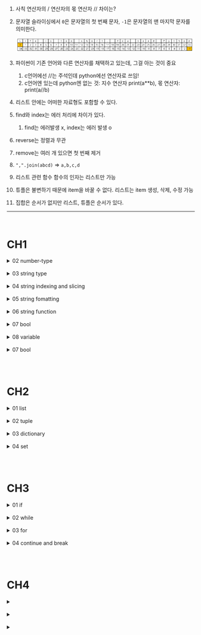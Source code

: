 1. 사칙 연산자의 / 연산자의 몫 연산자 // 차이는?

2. 문자열 슬라이싱에서 `0`은 문자열의 첫 번째 문자, `-1`은 문자열의 맨 마지막 문자를 의미한다.

   ![](./src/img/문자열_슬라이싱.png)

3. 파이썬이 기존 언어와 다른 연산자를 채택하고 있는데, 그걸 아는 것이 중요

   1. c언어에선 //는 주석인데 python에선 연산자로 쓰임!
   2. c언어엔 있는데 python엔 없는 것: 지수 연산자 print(a\*\*b), 몫 연산자: print(a//b)

4. 리스트 안에는 어떠한 자료형도 포함할 수 있다.

5. find와 index는 에러 처리에 차이가 있다.
   1. find는 에러발생 x, index는 에러 발생 o
6. reverse는 정렬과 무관

7. remove는 여러 개 있으면 첫 번째 제거

8. `",".join(abcd)` => `a,b,c,d`

9. 리스트 관련 함수 함수의 인자는 리스트만 가능

10. 튜플은 불변하기 때문에 item을 바꿀 수 없다. 리스트는 item 생성, 삭제, 수정 가능

11. 집합은 순서가 없지만 리스트, 튜플은 순서가 있다.

---

<br>

# CH1

<details>
  <summary>02 number-type</summary>
  
> 문제 1: 기본 숫자형

설명: 다음의 변수에 정수형, 실수형 값을 할당한 후, 해당 값의 타입을 출력하는 프로그램을 작성하세요.

- a에 100을 할당
- b에 3.14를 할당

```python
# TODO: 아래에 코드를 작성하세요.
```

> 문제 2: 2진수, 8진수, 16진수 변환

설명: 다음의 10진수 숫자를 각각 2진수, 8진수, 16진수로 변환하여 출력하는 프로그램을 작성하세요.

- 10 (10진수)
- 255 (10진수)

```python
# TODO: 아래에 코드를 작성하세요.
```

> 문제 3: 사칙연산

설명: 두 정수 a = 15, b = 4에 대해 다음의 연산을 수행하고 결과를 출력하는 프로그램을 작성하세요.

- a와 b의 합
- a와 b의 차
- a와 b의 곱
- a를 b로 나눈 결과
- a를 b로 나눈 몫
- a를 b로 나눈 나머지

```python
# TODO: 아래에 코드를 작성하세요.
```

> 문제 4: 지수 연산

설명: 정수 a = 2, b = 5에 대해 a의 b제곱을 계산하고 결과를 출력하는 프로그램을 작성하세요.

```python
# TODO: 아래에 코드를 작성하세요.
```

> 문제 5: 복합 연산자

설명: 정수 x = 10을 초기값으로 설정하고 다음의 연산을 수행하여 결과를 출력하는 프로그램을 작성하세요.

- x에 5를 더하고 결과 출력
- x에 2를 곱하고 결과 출력
- x를 3으로 나누고 결과 출력
- x의 나머지를 4로 구하고 결과 출력
- x를 2로 나눈 몫을 구하고 결과 출력

```python
# TODO: 아래에 코드를 작성하세요.
```

> 문제 6: 실수형 연산

설명: 다음의 두 실수형 변수 num1 = 5.5, num2 = 2.0에 대해 사칙연산을 수행하고 결과를 출력하는 프로그램을 작성하세요.

- 덧셈
- 뺄셈
- 곱셈
- 나눗셈

```python
# TODO: 아래에 코드를 작성하세요.
```

</details>

<br>

<details>
  <summary>03 string type</summary>
  
> 문제 1

다음 중 출력 결과가 올바르게 나오는 코드를 고르세요.

```python
# 1.
print("Python is 'fun'")

# 2.
print('Python is "fun"')

# 3.
print("Python's fun")

# 4.
print('Python's fun')
```

> 문제 2

다음 코드를 실행했을 때 출력 결과는 무엇일까요?

```python
a = "Hello"
b = "World"
print(a + " " + b)  # ?
```

> 문제 3

다음 코드에서 print(a \* 3)의 결과를 예측하세요.

```python
a = "python "
print(a * 3)  # ?
```

> 문제 4

문자열 "Life is too short"의 길이를 구하는 코드를 작성하세요.

```python
a = "Life is too short"
# 문자열 길이를 구하는 코드
```

> 문제 5

다음 중 여러 줄 문자열을 올바르게 출력하는 코드를 고르세요.

```python
# 1.
print("""Hello
World""")

# 2.
print("Hello
World")
```

> 문제 6

- 다음 문자열에 포함된 따옴표를 제대로 출력하도록 코드 작성하기.
  - 문자열: "Python's fun!"

```python
# 코드 작성
```

> 문제 7

다음 코드를 실행했을 때 결과가 어떻게 나오는지 예측하세요.

```python
a = "=" * 10
b = "-" * 5
print(a + b)  # ?
```

</details>

<br>

<details>
  <summary>04 string indexing and slicing</summary>
  
> 문제 1

다음 코드를 실행했을 때 출력 값을 예측하시오.

```python
a = "Python programming"
print(a[0])  # ?
print(a[5])   # ?
print(a[-0])   # ?
print(a[-3])  # ?
```

> 문제 2

다음 코드를 실행했을 때 결과를 예측하세요. 또한, 이 코드에서 문자열 슬라이싱의 start와 end가 각각 어떻게 적용되는지 설명해보세요.

```python
a = "Life is too short, You need Python"
print(a[0:4])  # ?
print(a[:3])  # ?
print(a[3:])  # ?
print(a[8:11])  # ?
print(a[:])  # ?
print(a[2:-3])  # ?

```

> 문제 3

문자열에서 끝에서부터 세 번째 문자를 추출하려면 어떻게 해야 할까요? 코드로 작성해보세요.

```python
a = "Hello, Python!"
# 끝에서 세 번째 문자 추출하는 코드

```

> 문제 4

다음 문자열을 슬라이싱을 사용하여 날짜와 날씨 정보를 각각 추출하는 코드를 작성하세요.

```python
a = "20241014Cloudy"
# 날짜와 날씨를 추출하는 코드 작성

```

> 문제 5

다음 코드를 실행했을 때 출력 결과는 무엇일까요?

```python
a = "I love Python"
print(a[:6])  # ?
print(a[7:])  # ?
```

> 문제 6

- 문자열 "2024년 10월 14일"에서 연, 월, 일을 각각 슬라이싱을 사용해 추출하고, 아래와 같이 출력하는 코드를 작성하세요.
  - 연: 2024
  - 월: 10
  - 일: 14

```python
a = "2024년 10월 14일"
# 연, 월, 일을 추출하는 코드 작성
```

> 문제7

아래 코드가 에러가 나는 이유를 설명하세요.

```python
a="Pithon"
a[1]="y"
print(a[1])
```

> 문제 8

문자열 "Python"에서 두 번째 문자를 "y"로 바꾸기 위해 슬라이싱을 사용한 코드를 작성하세요.

```python
a = "Pithon"
# 두 번째 문자를 "y"로 변경하는 코드 작성
```

</details>

<br>

<details>
  <summary>05 string fomatting</summary>
  
> 문제 1

다음 코드를 실행했을 때 출력 결과를 예측하세요.

```python
a = "I eat %d apples." % 5
print(a)
```

> 문제 2

포맷 함수를 사용하여 아래 문자열을 출력해보세요.

```python
number = 10
day = "three"
# 출력: I ate 10 apples. So, I was sick for three days.
```

> 문제 3

다음 코드의 출력 결과를 예측해 보세요.

```python
a="%s" % "apple"
print(a)

a = "%10s" % "apple"
print(a)

a = "%-10s" % "apple"
print(a)
```

> 문제 4

다음 코드에서 number가 3이고 apples가 "five"일 때, f-string 포매팅을 이용해서 아래와 같은 문자열을 출력하는 코드를 완성하세요.

```python
number = 3
apples = "five"
# 출력: I have 3 apples and my brother has five.
```

> 문제 5

포맷 함수와 f-string 포매팅을 사용하여 왼쪽으로 정렬하고, 총 15자리의 공백을 "!"로 채워서 출력하는 코드를 작성하세요.

```python
a = "Python"
```

> 문제 6

포맷 함수와 f-string 포매팅을 사용하여 소수점 둘째 자리까지만 출력하도록 코드를 수정하세요.

```python
number = 3.14159
```

> 문제 7

f-string 포매팅을 이용하여 age가 25일 때 "나의 나이는 25살입니다."라는 문장을 출력하는 코드를 작성하세요.

```python
age = 25
# f-string을 사용해 나이를 포함하는 문장을 출력
```

> 문제 8

포맷 함수와 f-string 포매팅을 사용하여 문자열 "Python"을 가운데 정렬하고, 공백을 \*로 채운 결과를 출력하는 코드를 작성하세요.

```python
a = "Python"
```

</details>

<br>

<details>
  <summary>06 string function</summary>
  
   
> 문제 1

문자열에서 문자 'a'의 개수를 세는 코드를 작성하세요.

> 문제2

문자열 a = "programming"에서 문자 'm'이 처음으로 나타나는 위치를 찾는 코드를 작성하세요.

> 문제3

문자열 "apple"에서 find()와 index()의 차이를 확인해보세요. 문자 'p'와 'z'를 찾는 코드를 작성하세요.

> 문제4

문자열 "abcd"를 콤마(,)로 구분하여 연결된 문자열로 변환하는 코드를 작성하세요.

> 문제5

문자열 "HELLO world"를 모두 소문자로 변환한 결과를 출력하는 코드를 작성하세요.

> 문제6

문자열 "hello world"를 모두 대문자로 변환한 결과를 출력하는 코드를 작성하세요.

> 문제7

다음 문자열에서 왼쪽과 오른쪽의 공백을 제거한 후 결과를 출력하세요.

```python
a= "  hi  "
```

> 문제8

다음 문자열에서 오른쪽의 공백을 제거한 후 결과를 출력하세요.

```python
a= "  hi  "
```

> 문제9

문자열 "I love apples"에서 "apples"를 "bananas"로 변경하는 코드를 작성하세요.

> 문제10

문자열 "one:two:three:four"를 콜론(:)을 기준으로 분리한 후, 결과를 출력하세요.

</details>

<br>

<details>
  <summary>07 bool</summary>

> 문제1

다음 코드의 출력 결과를 예측해보세요.

```python
a = bool("Hello World")
b = bool("")
c = bool([0, 1, 2])
d = bool([])

print(a)
print(b)
print(c)
print(d)
```

> 문제2

다음 코드에서 참(True) 또는 거짓(False)으로 평가되는 값을 확인하고, 올바른 결과를 예측하세요.

```python
a = bool(0)
b = bool(-1)
c = bool(3.14)
d = bool(None)

print(a)
print(b)
print(c)
print(d)
```

> 문제3

다음 리스트에서 참(True)로 평가되는 값만 출력하도록 코드를 작성하세요.

```python
items = [0, 1, "", "Python", [], [1, 2], {}, {"key": "value"}, None]

# 힌트: for 문과 if 문을 활용하세요.
```

> 문제4

사용자로부터 입력받은 값이 비어있지 않으면 "입력되었습니다"를 출력하고, 비어 있으면 "입력되지 않았습니다"를 출력하는 프로그램을 작성하세요.

```python
# 예시
user_input = input("값을 입력하세요: ")

# 여기서 작성
```

> 문제5

다음 값들이 참(True)인지 거짓(False)인지 확인하는 코드를 작성하세요.

```python
bool("False")
bool([])
bool([None])
bool({})
bool(100)
bool(())
bool((""))
```

</details>

<br>

<details>
  <summary>08 variable</summary>

> 문제1

다음 코드의 출력 결과를 예측해보세요.

```python
a = [1, 2, 3]
b = a

a[0] = 100
print(a)  # ?
print(b)  # ?
```

> 문제2

다음 코드에서 a와 b가 같은 객체를 가리키는지 확인하는 코드를 작성하세요.

```python
a = [1, 2, 3]
b = a[:]

# a와 b가 같은 객체인지 확인하는 코드
```

> 문제3

copy 모듈을 사용하지 않고 리스트 a를 복사하여 b에 저장한 후, a의 값을 수정했을 때 b의 값이 영향을 받지 않도록 하세요.

```python
a=[1,2,3]

# 여기서 작성
```

> 문제4

copy 모듈을 사용하여 리스트 a를 복사하여 b에 저장한 후, a의 값을 수정했을 때 b의 값이 영향을 받지 않도록 하세요.

```python
a=[1,2,3]

# 여기서 작성
```

> 문제5

다음 코드를 실행했을 때 출력 결과가 무엇일지 예측하세요.

```python
a, b = ("apple", "banana")
print(a)  # ?
print(b)  # ?
```

> 문제6

다음 코드에서 여러 변수에 같은 값을 할당하고, 그 값을 출력하는 코드를 작성하세요.

```python
a = b = c = "hello"

print(a)  # ?
print(b)  # ?
print(c)  # ?
```

> 문제7

두 변수 a와 b의 값을 서로 바꾸는 코드를 작성하세요.

```python
a = 10
b = 20

# a와 b의 값을 바꾸는 코드
print(a)  # 20
print(b)  # 10
```

> 문제8

리스트 [10, 20, 30]을 변수 a, b, c에 각각 할당하는 코드를 작성하세요. 한 줄로 해결해 보세요.

```python
# 예시: a = 10, b = 20, c = 30
```

</details>

<br>

<details>
  <summary>07 bool</summary>

> 문제1

다음 코드의 출력 결과를 예측해보세요.

```python
a = bool("Hello World")
b = bool("")
c = bool([0, 1, 2])
d = bool([])

print(a)
print(b)
print(c)
print(d)
```

> 문제2

다음 코드에서 참(True) 또는 거짓(False)으로 평가되는 값을 확인하고, 올바른 결과를 예측하세요.

```python
a = bool(0)
b = bool(-1)
c = bool(3.14)
d = bool(None)

print(a)
print(b)
print(c)
print(d)
```

> 문제3

다음 리스트에서 참(True)로 평가되는 값만 출력하도록 코드를 작성하세요.

```python
items = [0, 1, "", "Python", [], [1, 2], {}, {"key": "value"}, None]

# 힌트: for 문과 if 문을 활용하세요.
```

> 문제4

사용자로부터 입력받은 값이 비어있지 않으면 "입력되었습니다"를 출력하고, 비어 있으면 "입력되지 않았습니다"를 출력하는 프로그램을 작성하세요.

```python
# 예시
user_input = input("값을 입력하세요: ")

# 여기서 작성
```

> 문제5

다음 값들이 참(True)인지 거짓(False)인지 확인하는 코드를 작성하세요.

```python
bool("False")
bool([])
bool([None])
bool({})
bool(100)
```

</details>

<br><br>

# CH2

<details>
  <summary>01 list</summary>

> 문제1

다음 리스트에서 ['a', 'b', 'c']를 인덱싱으로 출력하는 코드를 작성하세요.

```python
a = [1, 2, 3, ['a', 'b', 'c']]
```

> 문제2

다음 코드의 출력 값은 무엇일까용?

```python
a = [1, 2, 3, ['a', 'b', 'c']]
print(a[3]) #
print(a[-1]) #

print(a[-1][0]) #
print(a[-1][1]) #
```

> 문제3

다음 리스트에서 ['Life', 'is']를 슬라이싱으로 출력하는 코드를 작성하세요.

```python
a = [1, 2, ['Life', 'is', 'too', 'short']]
```

> 문제4

다음 리스트의 출력 결과는 무엇일까요?

```python

print(a[0:2]) #
print(a[:2]) #
print(a[2:]) #


a=[1,2,3,["a","b","c"],4,5]
print(a[2:5]) #
print(a[3][:2]) #
```

> 문제3

다음 리스트 a와 b를 더한 결과는 무엇인가요?

```python
a = [1, 2, 3]
b = [4, 5, 6]
```

> 문제4

다음 코드에서 리스트 a의 값을 [1, 4, 3]으로 수정하세요.

```python
a = [1, 2, 3]
```

> 문제5

2가지 방식을 사용하여 리스트에서 마지막 요소를 삭제하는 코드를 작성하세요.

```python
a = [1, 2, 3, 4]
```

> 문제6

슬라이스를 사용하여 리스트 0,1번째 item을 삭제하는 코드를 작성하세요.

```python
a = [1, 2, 3, 4]
```

> 문제7

다음 리스트를 오름차순으로 정렬하고, 그 결과를 출력하는 코드를 작성하세요.

```python
a = [3, 1, 4, 5, 2]
```

> 문제8

리스트에 새로운 요소 [7, 8]을 추가하는 코드를 작성하세요.

```python
a = [1, 2, 3, 4, 5, 6]
```

> 문제9

리스트에서 숫자 3이 몇 번 등장하는지 출력하는 코드를 작성하세요.

```python
a = [3, 1, 2, 3, 4, 3, 5]
```

> 문제10

다음 리스트의 순서를 뒤집는 코드를 작성하세요.

```python
a=["a","c","b"]
```

> 문제 11

리스트의 0번째 위치에 4를 삽입하는 코드를 작성하세요

```python
a=[1,2,3]
```

> 문제 12

리스트의 3번째 위치에 5를 삽입하는 코드를 작성하세요

```python
a=[4, 1, 2, 3]
```

> 문제13

다음 코드의 출력 값을 예측해보세요.

```python
a=[1,2,3,1,2,3]
a.remove(3)
```

> 문제14

리스트 a를 확장하여 [4,5]를 추가하는 코드를 작성해보세요.

```python
a=[1,2,3]
```

</details>

<br>

<details>
  <summary>02 tuple</summary>

> 문제1

다음 튜플에서 "b"를 인덱싱으로 출력하는 코드를 작성하세요.

```python
t1 = (1, 2, "a", "b")
```

> 문제2

다음 튜플에서 ("a", "b")를 슬라이싱으로 출력하는 코드를 작성하세요.

```python
t2 = (1, 2, 3, "a", "b")
```

> 문제3

다음 두 튜플 t1과 t2를 더한 결과는 무엇인가요?

```python
t1=(1,2,"a","b")
t2 = (3, 4)
```

> 문제4

다음 두 튜플 t2과 t3를 곱한 결과는 무엇인가요?

```python
t2=(3,4)
t3=t2*3
```

> 문제5

다음 튜플의 길이를 구하는 코드를 작성하세요.

```python
t3 = (1, 2, 3, "a", "b", "c")
```

> 문제6

다음 튜플을 두 배로 곱한 결과를 출력하는 코드를 작성하세요.

```python
t4 = (1, "a", 3)
```

> 문제7

아래 코드가 오류가 나는 이유를 리스트와 튜플의 차이점에 빗대어 설명해주세요.

```python
del t1[0]
t1[0]="c"
```

</details>

<br>

<details>
  <summary>03 dictionary</summary>

> 문제1

다음 딕셔너리에서 "name" 키에 해당하는 값을 출력하는 코드를 작성하세요.

```python
a = {"name": "pey", "age": 30, "city": "Seoul"}
```

> 문제2

다음 딕셔너리에 "email" 키와 "email@example.com" 값을 추가하는 코드를 작성하세요.

```python
b = {"name": "pey", "age": 30, "city": "Seoul"}
```

> 문제3

다음 딕셔너리에서 "age" 키에 해당하는 값을 "31"로 수정하는 코드를 작성하세요.

```python
c = {"name": "pey", "age": 30, "city": "Seoul"}
```

> 문제4

다음 딕셔너리에서 "city" 키를 삭제하는 코드를 작성하세요.

```python
d = {"name": "pey", "age": 30, "city": "Seoul"}
```

> 문제5

다음 딕셔너리에 존재하지 않는 "phone" 키를 찾을 때, 값이 없으면 "No phone number"를 반환하는 코드를 작성하세요.

```python
e = {"name": "pey", "age": 30}
```

> 문제6

다음 딕셔너리의 출력 값을 예상해보세요.

```python
a={1:"a",1:"b"}
```

> 문제7

다음 딕셔너리가 오류가 나는 이유를 설명해보세요.

```python
# a={[1,2]:"hi"}
# print(a)
```

> 문제8

다음 딕셔너리의 key 리스트를 만들고 list로 반환하세요.

```python
a={"name":"pey", "phone":"010-1234-5678", "birth":"1118"}
```

> 문제9

for in 함수를사용하여 아래와 같이 key를 반환하세요

```python
# name
# phone
# birth
```

> 문제10

다음 딕셔너리의 value 리스트를 만들고 list로 반환하세요.

```python
a={"name":"pey", "phone":"010-1234-5678", "birth":"1118"}
```

> 문제 11

다음 딕셔너리의 item을 구하고 list로 반환하세요

```python
a={"name":"pey", "phone":"010-1234-5678", "birth":"1118"}
```

> 문제12

다음 딕셔너리의 item을 삭제하세요.

```python
a={"name":"pey", "phone":"010-1234-5678", "birth":"1118"}
```

> 문제13

함수를 사용하여 key로 value값을 구하세요.

```python
a={"name":"pey", "phone":"010-1234-5678", "birth":"1118"}
```

> 문제14

아래 코드가 오류가 나는 이유와 오류가 나지 않도록 변경한 코드를 작성하세요.

```python
# b=a["nokey"]
# print(b)
```

> 문제15

딕셔너리에 "name"이라는 키가 존재하는지 확인하는 코드를 작성하세요.

</details>

<br>

<details>
  <summary>04 set</summary>

> 문제1

다음 리스트에서 중복을 제거하여 집합으로 변환한 후 출력하는 코드를 작성하세요.

```python
my_list = [1, 2, 2, 3, 4, 4, 5]
```

> 문제2

다음 두 집합의 교집합을 두 가지 방식으로 구하세요.

```python
set1 = {1, 2, 3, 4, 5}
set2 = {4, 5, 6, 7, 8}
```

> 문제3

다음 두 집합의 합집합을 두 가지 방식으로 구하세요.

```python
set1 = {1, 2, 3}
set2 = {3, 4, 5}
```

> 문제4

다음 두 집합의 차집합을 두 가지 방식으로 구하세요.

```python
set1 = {1, 2, 3, 4}
set2 = {2, 3, 5}
```

> 문제5

다음 집합에 숫자 7을 추가한 후, 숫자 1을 제거하는 코드를 작성하세요.

```python
set1 = {1, 2, 3, 4, 5}
```

> 문제6

다음 집합에 숫자 6,7을 추가하는 코드를 작성하세요.

```python
set1 = {1, 2, 3, 4, 5}
```

> 문제7

다음 집합을 리스트와 튜플로 변환하세요.

```python
s1=set([1,2,3])
```

</details>

<br><br>

# CH3

<details>
  <summary>01 if</summary>

> 문제 1: 돈이 있으면 택시 타기

설명: 아래 코드를 참고하여 주어진 조건에 따라 다른 메시지를 출력하는 코드를 작성하세요.

- money 변수를 True 또는 False로 설정합니다.
- money가 True일 경우 "택시를 타고 가라"라는 메시지를 출력하고, False일 경우 "걸어가라"라는 메시지를 출력하도록 하세요.

```python
# TODO: 아래에 코드를 작성하세요.
```

> 문제 2: 논리 연산자 사용하기

설명: 아래 코드를 참고하여 금액과 카드를 활용해 택시를 탈 수 있는지를 판단하세요.

money 변수를 2000으로 설정하고 card 변수를 True로 설정합니다.

- money가 3000 이상이거나 card가 True인 경우 "택시를 타고 가라"라는 메시지를 출력하고, 그렇지 않을 경우 "걸어가라"라는 메시지를 출력하도록 코드를 작성하세요.

```python
# TODO: 아래에 코드를 작성하세요.
```

> 문제 3: 리스트에서 값 확인하기

설명: 주어진 리스트에서 특정 값이 포함되어 있는지 확인하는 코드를 작성하세요.

- pocket 리스트를 ["paper", "cellphone", "money"]로 설정합니다.
- 만약 "money"가 pocket 리스트에 포함되어 있으면 "택시를 타고 가라"라는 메시지를 출력하고, 그렇지 않으면 "걸어가라"라는 메시지를 출력하도록 하세요.

```python
# TODO: 아래에 코드를 작성하세요.
```

> 문제 4: 카드 여부에 따른 판단

설명: 다음 조건에 따라 메시지를 출력하는 코드를 작성하세요.

- pocket 리스트를 ["paper", "cellphone"]로 설정하고 card 변수를 True로 설정합니다.
- 만약 "money"가 pocket 리스트에 포함되어 있으면 "택시를 타고 가라"라는 메시지를 출력하고,
- 그렇지 않으면 카드 여부에 따라 "택시를 타고 가라" 또는 "걸어가라"라는 메시지를 출력하도록 하세요.

```python
# TODO: 아래에 코드를 작성하세요.
```

> 문제 5: 조건부 표현식 활용하기

설명: 점수를 바탕으로 메시지를 출력하는 코드를 작성하세요.

- score 변수를 40으로 설정합니다.
- score가 60 이상이면 "success", 그렇지 않으면 "failure"라는 메시지를 출력하는 코드를 조건부 표현식을 사용하여 작성하세요.

```python
# TODO: 아래에 코드를 작성하세요.
```

> 문제 6: pass 문 활용하기

설명: pass 문을 활용하여 특정 조건을 건너뛰는 코드를 작성하세요.

- pocket 리스트를 ["paper", "cellphone", "money"]로 설정합니다.
- 만약 "money"가 포함되어 있으면 pass를 사용하여 아무 작업도 하지 않고, 그렇지 않으면 "카드를 꺼내라"라는 메시지를 출력하는 코드를 작성하세요.

```python
# TODO: 아래에 코드를 작성하세요.
```

</details>

<br>

<details>
  <summary>02 while</summary>

> 문제 1: 나무 찍기 게임
> 설명: 나무를 5번 찍는 게임을 만듭니다. 사용자가 나무를 몇 번 찍었는지 출력하고, 3번 찍었을 때 "나무 넘어갑니다."라고 출력합니다. 사용자가 5번 찍으면 게임이 종료됩니다.

```python
# TODO: 아래에 코드를 작성하세요.
```

> 문제 2: 커피 자판기

설명: 커피 자판기 프로그램을 작성하세요. 사용자가 돈을 입력하면, 300원이면 커피를 주고, 300원 초과일 경우 거스름돈을 주며 커피를 제공합니다. 300원 미만일 경우 "돈을 다시 돌려주고 커피를 주지 않습니다."라는 메시지를 출력합니다. 만약 커피가 다 떨어지면 "커피가 다 떨어졌습니다. 판매를 중지 합니다."라는 메시지를 출력하고 프로그램을 종료합니다.

```python
# TODO: 아래에 코드를 작성하세요.
```

> 문제 3: 홀수 출력하기

설명: 1부터 10까지의 숫자를 순회하면서 짝수는 continue를 사용하여 건너뛰고 홀수만 출력하는 프로그램을 작성하세요.

```python
# TODO: 아래에 코드를 작성하세요.
```

> 문제 4: 1부터 100까지의 합계 구하기 (10의 배수 제외)

설명: 1부터 100까지의 숫자 중 10의 배수를 제외한 나머지 숫자의 합계를 구하는 프로그램을 작성하세요. 이때 continue를 사용하여 10의 배수를 건너뛰도록 합니다.

```python
# TODO: 아래에 코드를 작성하세요.
```

> 문제 5: 사용자가 입력한 숫자 합계 구하기

설명: 사용자가 입력한 숫자의 합계를 구하는 프로그램을 작성하세요. 사용자가 0을 입력하면 종료됩니다. 이때, 사용자가 음수를 입력하면 "음수를 입력하셨습니다."라는 메시지를 출력하고, 다음 숫자를 입력받습니다.

```python
# TODO: 아래에 코드를 작성하세요.
```

> 문제 6: 특정 숫자까지의 짝수 출력하기

설명: 사용자가 특정 숫자를 입력하면, 1부터 해당 숫자까지의 짝수만 출력하는 프로그램을 작성하세요. continue를 사용하여 홀수는 건너뛰도록 합니다.

```python
# TODO: 아래에 코드를 작성하세요.
```

</details>

<br>

<details>
  <summary>03 for</summary>

> 문제 1: 학생 점수 합격 여부 출력하기
>
> 설명: 아래와 같이 5명의 학생 점수가 주어졌을 때, 합격인지 불합격인지 결과를 출력하는 프로그램을 작성하세요.

- 점수 리스트 marks를 [85, 55, 75, 45, 90]으로 설정합니다.
- 각 학생의 점수가 60점 이상이면 "n번 학생은 합격입니다."라고 출력하고, 그렇지 않으면 "n번 학생은 불합격입니다."라고 출력하세요.

```python
marks = [85, 55, 75, 45, 90]
# TODO: 아래에 코드를 작성하세요.
```

> 문제 2: 합격자에게만 축하 메시지 보내기

설명: 문제 1에서 작성한 프로그램을 바탕으로, 합격한 학생에게만 축하 메시지를 출력하는 코드를 작성하세요.

- 점수 리스트는 동일하게 사용합니다.
- 합격한 학생에게만 "n번 학생 축하합니다. 합격입니다."라고 출력하도록 하세요.

```python
marks = [85, 55, 75, 45, 90]
# TODO: 아래에 코드를 작성하세요.
```

> 문제 3: 1부터 20까지의 합계 구하기

설명: range 함수를 사용하여 1부터 20까지의 합계를 계산하고 출력하는 프로그램을 작성하세요.

```python
# TODO: 아래에 코드를 작성하세요.
```

> 문제 4: 리스트 내포 사용하여 제곱 리스트 만들기

설명: 1부터 10까지의 숫자를 제곱한 값을 가진 리스트를 리스트 내포를 사용하여 만들고 출력하세요.

- 결과 리스트는 [1, 4, 9, 16, 25, 36, 49, 64, 81, 100]이 되어야 합니다.

```python
# TODO: 아래에 코드를 작성하세요.
```

> 문제 5: 홀수 리스트 만들기

설명: 1부터 30까지의 숫자 중 홀수만 포함된 리스트를 만들고 출력하세요. 리스트 내포를 사용하여 구현합니다.

```python
# TODO: 아래에 코드를 작성하세요.
```

> 문제 6: 리스트에서 특정 조건을 만족하는 값 필터링하기

설명: 주어진 리스트에서 10보다 큰 값만을 포함하는 새로운 리스트를 만들어 출력하세요.

- 원본 리스트는 [5, 12, 3, 18, 7, 30, 9]입니다.

```python
original_list = [5, 12, 3, 18, 7, 30, 9]
# TODO: 아래에 코드를 작성하세요.
```

</details>

<br>

<details>
  <summary>04 continue and break</summary>

> 문제 1: 홀수 출력하기 (continue 사용)

설명: 1부터 20까지의 숫자 중 홀수만 출력하는 프로그램을 작성하세요. 이때 짝수는 continue를 사용하여 출력하지 않도록 합니다.

```python
# TODO: 아래에 코드를 작성하세요.
```

> 문제 2: 첫 짝수 출력 후 종료하기 (break 사용)

설명: 1부터 10까지의 숫자를 순회하면서 첫 번째 짝수를 출력하고, 그 후에는 더 이상 숫자를 출력하지 않는 프로그램을 작성하세요. 이때 break를 사용하여 반복문을 종료합니다.

```python
# TODO: 아래에 코드를 작성하세요.
```

> 문제 3: 1부터 10까지의 숫자 중 짝수는 패스하고 출력하기 (pass 사용)

설명: 1부터 10까지의 숫자를 순회하면서 짝수는 pass를 사용하고 홀수만 출력하는 프로그램을 작성하세요.

```python
# TODO: 아래에 코드를 작성하세요.
```

> 문제 4: 1부터 100까지의 합계 구하기 (continue 사용)

설명: 1부터 100까지의 숫자 중 10의 배수는 건너뛰고 나머지 숫자의 합계를 구하는 프로그램을 작성하세요. 이때 continue를 사용하여 10의 배수를 건너뛰도록 합니다.

```python
# TODO: 아래에 코드를 작성하세요.
```

> 문제 5: "a"가 포함된 문자열 필터링하기 (break 사용)

설명: 주어진 문자열 리스트에서 "a"가 포함된 문자열을 만나면 출력하고, 그 후 더 이상 문자열을 출력하지 않는 프로그램을 작성하세요. 이때 break를 사용합니다.

```python
strings = ["apple", "banana", "cherry", "date", "fig", "grape"]
# TODO: 아래에 코드를 작성하세요.
```

> 문제 6: 1부터 50까지의 숫자 중 7의 배수는 건너뛰고 출력하기 (pass 사용)

설명: 1부터 50까지의 숫자를 순회하면서 7의 배수는 pass하고 나머지 숫자를 출력하는 프로그램을 작성하세요.

```python
# TODO: 아래에 코드를 작성하세요.
```

</details>

<br><br>

# CH4

<details>
  <summary></summary>

> 문제1

```python

```

> 문제2

```python

```

> 문제3

```python

```

> 문제4

```python

```

> 문제5

```python

```

> 문제6

```python

```

> 문제7

```python

```

</details>

<br>

<details>
  <summary></summary>

> 문제1

```python

```

> 문제2

```python

```

> 문제3

```python

```

> 문제4

```python

```

> 문제5

```python

```

> 문제6

```python

```

> 문제7

```python

```

</details>

<br>

<details>
  <summary></summary>

> 문제1

```python

```

> 문제2

```python

```

> 문제3

```python

```

> 문제4

```python

```

> 문제5

```python

```

> 문제6

```python

```

> 문제7

```python

```

</details>

<br>
